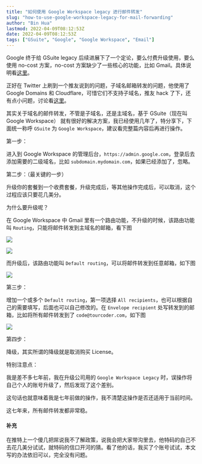 ```yaml
---
title: "如何使用 Google Workspace legacy 进行邮件转发"
slug: "how-to-use-google-workspace-legacy-for-mail-forwarding"
author: "Bin Hua"
lastmod: 2022-04-09T08:12:53Z
date: 2022-04-09T08:12:53Z
tags: ["GSuite", "Google", "Google Workspace", "Email"]
---
```


Google 终于给 GSuite legacy 后续进展下了一个定论，要么付费升级使用，要么使用 no-cost 方案，no-cost 方案缺少了一些核心的功能，比如 Gmail。具体说明看[这里](https://support.google.com/a/answer/60217#nocost)。


正好在 Twitter 上刷到一个推友说到的问题，子域名邮箱转发的问题，他使用了 Google Domains 和 Cloudflare，可惜它们不支持子域名，推友 hack 了下，还有点小问题，讨论看[这里](https://twitter.com/oasisfeng/status/1512275422045929472)。

其实关于域名的邮件转发，不管是子域名，还是主域名，基于 GSuite（现在叫 Google Workspace） 就有很好的解决方案，我已经使用几年了，特分享下，下面统一称呼 `GSuite` 为 `Google Workspace`，建议看完整篇内容后再进行操作。

第一步：

进入到 Google Workspace 的管理后台，`https://admin.google.com`，登录后去添加需要的二级域名，比如 `subdomain.mydomain.com`，如果已经添加了，忽略。

第二步：（最关键的一步）

升级你的套餐到一个收费套餐，升级完成后，等其他操作完成后，可以取消，这个过程应该只要花几美分。

为什么要升级呢？

在 Google Workspace 中 Gmail 里有一个路由功能，不升级的时候，该路由功能叫 `Routing`，只能将邮件转发到主域名的邮箱，看下图

![](/imgs/how-to-use-google-workspace-legacy-for-mail-forwarding-01.jpg)

![](/imgs/how-to-use-google-workspace-legacy-for-mail-forwarding-03.jpg)

而升级后，该路由功能叫 `Default routing`，可以将邮件转发到任意邮箱，如下图

![](/imgs/how-to-use-google-workspace-legacy-for-mail-forwarding-02.jpg)

第三步：

增加一个或多个 `Default routing`，第一项选择 `All recipients`，也可以根据自己的需要填写，后面也可以自己修改的。在 `Envelope recipient` 处写转发到的邮箱，比如将所有邮件转发到了 `code@tourcoder.com`，如下图

![](/imgs/how-to-use-google-workspace-legacy-for-mail-forwarding-04.jpg)

第四步：

降级，其实所谓的降级就是取消购买 License。

特别注意点：

我是差不多七年前，我在升级公司用的 `Google Workspace Legacy` 时，误操作将自己个人的账号升级了，然后发现了这个差别。

这句话也就意味着我是七年前做的操作，我不清楚这操作是否还适用于当前时间。

这七年来，所有邮件转发都非常稳。

#### 补充

在推特上一个傻几把屌说我不了解政策，说我会把大家带沟里去，他特码的自己不去花几美分试试，就特码的信口开河的猜。看了他的话，我买了个账号试试，本文写的办法依旧可以，完全没有问题。
